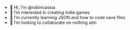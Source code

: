 - 👋 Hi, I’m @robincassia
- 👀 I’m interested in creating indie games
- 🌱 I’m currently learning JSON and how to code save files
- 💞️ I’m looking to collaborate on nothing atm

<!---
robincassia/robincassia is a ✨ special ✨ repository because its `README.md` (this file) appears on your GitHub profile.
You can click the Preview link to take a look at your changes.
--->

